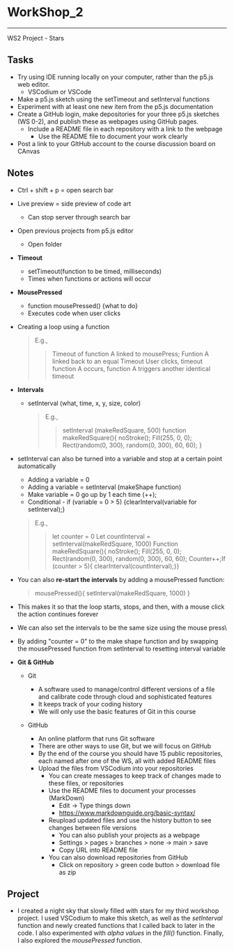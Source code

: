 # WorkShop_2
**** 
WS2 Project - Stars 

>

## Tasks 

* Try using IDE running locally on your computer, rather than the p5.js web editor. 
  * VSCodium or VSCode
* Make a p5.js sketch using the setTimeout and setInterval functions
* Experiment with at least one new item from the p5.js documentation
* Create a GitHub login, make depositories for your three p5.js sketches (WS 0-2), and publish these as webpages using GitHub pages.
  * Include a README file in each repository with a link to the webpage
	* Use the README file to document your work clearly
* Post a link to your GItHub account to the course discussion board on CAnvas
	
## Notes 

* Ctrl + shift + p = open search bar
* Live preview = side preview of code art
  * Can stop server through search bar 
* Open previous projects from p5.js editor 
  * Open folder

* **Timeout**
  * setTimeout(function to be timed, milliseconds)
  * Times when functions or actions will occur 
		
* **MousePressed**
  * function mousePressed() {what to do}
  * Executes code when user clicks
	
* Creating a loop using a function
  
  > E.g.,
  >> Timeout of function A linked to mousePress; Funtion A linked back to an equal Timeout
  >> User clicks, timeout function A occurs, function A triggers another identical timeout
	
* **Intervals**
  * setInterval (what, time, x, y, size, color)

    > E.g.,
    >> setInterval (makeRedSquare, 500)
    >> function makeRedSquare(){
    >> noStroke();
    >> Fill(255, 0, 0);
    >> Rect(random(0, 300), random(0, 300), 60, 60);
    >> }

* setInterval can also be turned into a variable and stop at a certain point automatically 
  * Adding a variable = 0
  * Adding a variable = setInterval (makeShape function)
  * Make variable = 0 go up by 1 each time (++);
  * Conditional - if (variable = 0 > 5) {clearInterval(variable for setInterval);}

  > E.g.,
  >> let counter = 0
  >> Let countInterval = setInterval(makeRedSquare, 1000)
  >> Function makeRedSquare(){
  >> noStroke();
  >> Fill(255, 0, 0);
  >> Rect(random(0, 300), random(0, 300), 60, 60);
  >> Counter++;If (counter > 5){
  >> clearInterval(countInterval);}}
				
* You can also **re-start the intervals** by adding a mousePressed function:

  > mousePressed(){
  > setInterval(makeRedSquare, 1000)
  > }
		
* This makes it so that the loop starts, stops, and then, with a mouse click the action continues forever
* We can also set the intervals to be the same size using the mouse press\
* By adding "counter = 0" to the make shape function and by swapping the mousePressed function from setInterval to resetting interval variable 
			
* **Git & GitHub**
		
  * Git 
    * A software used to manage/control different versions of a file and calibrate code through cloud and sophisticated features
    * It keeps track of your coding history
    * We will only use the basic features of Git in this course
			
  * GitHub
	  * An online platform that runs Git software
    * There are other ways to use Git, but we will focus on GitHub
    * By the end of the course you should have 15 public repositories, each named after one of the WS, all with added README files
    * Upload the files from VSCodium into your repositories
      * You can create messages to keep track of changes made to these files, or repositories
      * Use the README files to document your processes (MarkDown)
        * Edit -> Type things down
        * https://www.markdownguide.org/basic-syntax/
      * Reupload updated files and use the history button to see changes between file versions
        * You can also publish your projects as a webpage
        * Settings > pages > branches > none -> main > save
        * Copy URL into README file
      * You can also download repositories from GitHub
        * Click on repository > green code button > download file as zip

## Project 

* I created a night sky that slowly filled with stars for my third workshop project. I used VSCodium to make this sketch, as well as the *setInterval* function and newly created functions that I called back to later in the code. I also experimented with *alpha values* in the *fill()* function. Finally, I also explored the *mousePressed* function. 
				

